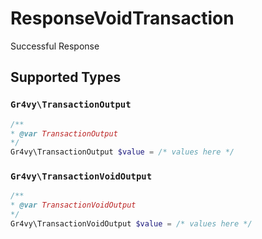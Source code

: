 # ResponseVoidTransaction

Successful Response


## Supported Types

### `Gr4vy\TransactionOutput`

```php
/**
* @var TransactionOutput
*/
Gr4vy\TransactionOutput $value = /* values here */
```

### `Gr4vy\TransactionVoidOutput`

```php
/**
* @var TransactionVoidOutput
*/
Gr4vy\TransactionVoidOutput $value = /* values here */
```

